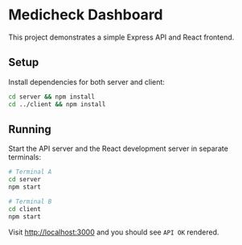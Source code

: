# Medicheck Dashboard

This project demonstrates a simple Express API and React frontend.

## Setup

Install dependencies for both server and client:

```bash
cd server && npm install
cd ../client && npm install
```

## Running

Start the API server and the React development server in separate terminals:

```bash
# Terminal A
cd server
npm start

# Terminal B
cd client
npm start
```

Visit <http://localhost:3000> and you should see `API OK` rendered.
